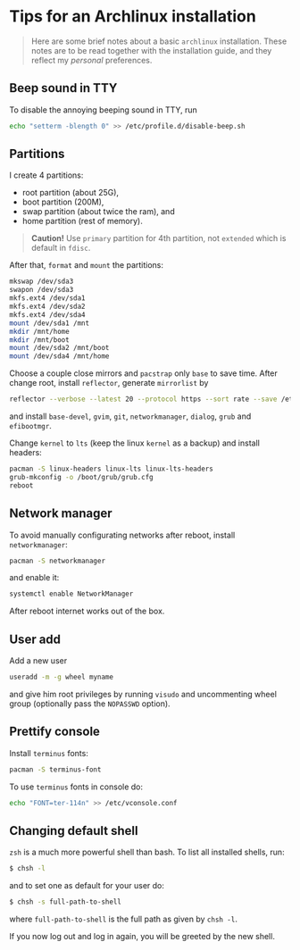 # Tips for an Archlinux installation

> Here are some brief notes about a basic `archlinux` installation. These notes
> are to be read together with the installation guide, and they reflect my
> *personal* preferences.

## Beep sound in TTY

To disable the annoying beeping sound in TTY, run 

``` bash
echo "setterm -blength 0" >> /etc/profile.d/disable-beep.sh
```


## Partitions

I create 4 partitions: 

-  root partition (about 25G), 
-  boot partition (200M), 
-  swap partition (about twice the ram), and 
-  home partition (rest of memory).  

> **Caution!** Use `primary` partition for 4th partition, not `extended` which
> is default in `fdisc`. 

After that, `format` and `mount` the partitions:

``` bash
mkswap /dev/sda3
swapon /dev/sda3
mkfs.ext4 /dev/sda1 
mkfs.ext4 /dev/sda2 
mkfs.ext4 /dev/sda4 
mount /dev/sda1 /mnt
mkdir /mnt/home
mkdir /mnt/boot
mount /dev/sda2 /mnt/boot
mount /dev/sda4 /mnt/home
```

Choose a couple close mirrors and `pacstrap` only `base` to save time.
After change root, install `reflector`, generate `mirrorlist` by 

``` bash
reflector --verbose --latest 20 --protocol https --sort rate --save /etc/pacman.d/mirrorlist
```

and install `base-devel`, `gvim`, `git`, `networkmanager`, `dialog`, `grub` and `efibootmgr`.

Change `kernel` to `lts` (keep the linux `kernel` as a backup) and install headers: 

``` bash
pacman -S linux-headers linux-lts linux-lts-headers 
grub-mkconfig -o /boot/grub/grub.cfg
reboot
```


## Network manager

To avoid manually configurating networks after reboot, install `networkmanager`:

``` bash
pacman -S networkmanager
```

and enable it:

``` bash
systemctl enable NetworkManager
```

After reboot internet works out of the box. 


## User add

Add a new user 

``` bash
useradd -m -g wheel myname
```

and give him root privileges by running `visudo` and uncommenting wheel group
(optionally pass the `NOPASSWD` option).


## Prettify console

Install `terminus` fonts:

``` bash
pacman -S terminus-font
```

To use `terminus` fonts in console do:

``` bash
echo "FONT=ter-114n" >> /etc/vconsole.conf
```


## Changing default shell

`zsh` is a much more powerful shell than bash. To list all installed shells,
run:

``` bash
$ chsh -l
```

and to set one as default for your user do:

``` bash
$ chsh -s full-path-to-shell
```

where `full-path-to-shell` is the full path as given by `chsh -l`.

If you now log out and log in again, you will be greeted by the new shell. 


